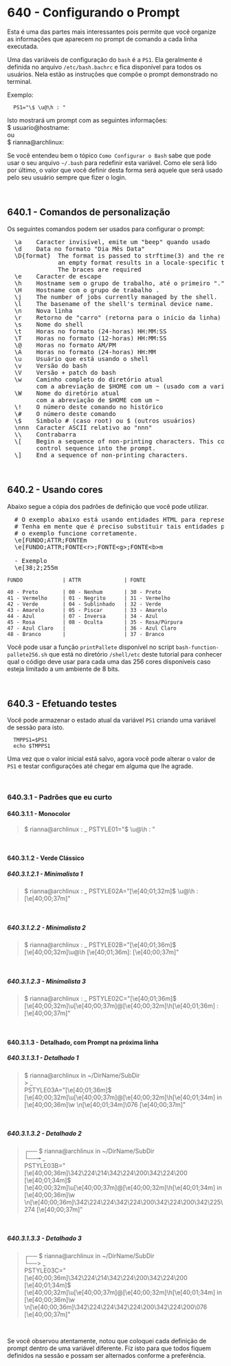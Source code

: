 ﻿# 640 - Configurando o Prompt

Esta é uma das partes mais interessantes pois permite que você organize as informações que aparecem
no prompt de comando a cada linha executada.  

Uma das variáveis de configuração do ``bash`` é a ``PS1``. Ela geralmente é definida no arquivo 
``/etc/bash.bachrc`` e fica disponível para todos os usuários. Nela estão as instruções que compõe 
o prompt demonstrado no terminal.  

Exemplo:
``` /etc/bash.bachrc
  PS1="\$ \u@\h : "
```

Isto mostrará um prompt com as seguintes informações:  
  $ usuario@hostname:   
  ou  
  $ rianna@archlinux:  

Se você entendeu bem o tópico ``Como Configurar o Bash`` sabe que pode usar o seu arquivo 
``~/.bash`` para redefinir esta variável. Como ele será lido por último, o valor que você definir
desta forma será aquele que será usado pelo seu usuário sempre que fizer o login.



&nbsp;

## 640.1 - Comandos de personalização

Os seguintes comandos podem ser usados para configurar o prompt:  

<pre>
  \a    Caracter invisível, emite um "beep" quando usado
  \d    Data no formato "Dia Mês Data"
  \D{format}  The format is passed to strftime(3) and the result is inserted in the prompt string;
              an empty format results in a locale-specific time representation. 
              The braces are required
  \e    Caracter de escape
  \h    Hostname sem o grupo de trabalho, até o primeiro "."
  \H    Hostname com o grupo de trabalho . 
  \j    The number of jobs currently managed by the shell. 
  \l    The basename of the shell's terminal device name. 
  \n    Nova linha
  \r    Retorno de "carro" (retorna para o início da linha)
  \s    Nome do shell
  \t    Horas no formato (24-horas) HH:MM:SS 
  \T    Horas no formato (12-horas) HH:MM:SS  
  \@    Horas no formato AM/PM
  \A    Horas no formato (24-horas) HH:MM 
  \u    Usuário que está usando o shell
  \v    Versão do bash
  \V    Versão + patch do bash
  \w    Caminho completo do diretório atual
        com a abreviação de $HOME com um ~ (usado com a variável $PROMPT_DIRTRIM)
  \W    Nome do diretório atual 
        com a abreviação de $HOME com um ~
  \!    O número deste comando no histórico
  \#    O número deste comando
  \$    Simbolo # (caso root) ou $ (outros usuários) 
  \nnn  Caracter ASCII relativo ao "nnn"
  \\    Contrabarra
  \[    Begin a sequence of non-printing characters. This could be used to embed a terminal 
        control sequence into the prompt. 
  \]    End a sequence of non-printing characters. 
</pre>


&nbsp;

## 640.2 - Usando cores

Abaixo segue a cópia dos padrões de definição que você pode utilizar.

<pre>
  # O exemplo abaixo está usando entidades HTML para representar os caracteres '&lt;' e '&gt;'.
  # Tenha em mente que é preciso substituir tais entidades pelos caracteres originais para que
  # o exemplo funcione corretamente.
  \e[FUNDO;ATTR;FONTEm
  \e[FUNDO;ATTR;FONTE&lt;r&gt;;FONTE&lt;g&gt;;FONTE&lt;b&gt;m
  
  - Exemplo
  \e[38;2;255m
</pre>

    FUNDO             | ATTR              | FONTE

    40 - Preto        | 00 - Nenhum       | 30 - Preto
    41 - Vermelho     | 01 - Negrito      | 31 - Vermelho
    42 - Verde        | 04 - Sublinhado   | 32 - Verde
    43 - Amarelo      | 05 - Piscar       | 33 - Amarelo
    44 - Azul         | 07 - Inversa      | 34 - Azul
    45 - Rosa         | 08 - Oculta       | 35 - Rosa/Púrpura
    47 - Azul Claro   |                   | 36 - Azul Claro
    48 - Branco       |                   | 37 - Branco 


Você pode usar a função ``printPallete`` disponível no script ``bash-function-pallete256.sh`` que
está no diretório ``/shell/etc`` deste tutorial para conhecer qual o código deve usar para cada uma
das 256 cores disponíveis caso esteja limitado a um ambiente de 8 bits.



&nbsp;

## 640.3 - Efetuando testes

Você pode armazenar o estado atual da variável ``PS1`` criando uma variável de sessão para isto.

``` shell
  TMPPS1=$PS1
  echo $TMPPS1
```

Uma vez que o valor inicial está salvo, agora você pode alterar o valor de ``PS1`` e testar 
configurações até chegar em alguma que lhe agrade.



&nbsp;

### 640.3.1 - Padrões que eu curto

#### 640.3.1.1 - Monocolor
> $ rianna@archlinux : _
> PSTYLE01="\$ \u@\h : "


&nbsp;

#### 640.3.1.2 - Verde Clássico
##### 640.3.1.2.1 - Minimalista 1
> $ rianna@archlinux : _
> PSTYLE02A="\[\e[40;01;32m\]\$ \u@\h : \[\e[40;00;37m\]"


&nbsp;

##### 640.3.1.2.2 - Minimalista 2
> $ rianna@archlinux : _
> PSTYLE02B="\[\e[40;01;36m\]\$ \[\e[40;00;32m\]\u@\h \[\e[40;01;36m\]: \[\e[40;00;37m\]"


&nbsp;

##### 640.3.1.2.3 - Minimalista 3
> $ rianna@archlinux : _
> PSTYLE02C="\[\e[40;01;36m\]\$ \[\e[40;00;32m\]\u\[\e[40;00;37m\]@\[\e[40;00;32m\]\h\[\e[40;01;36m\] : \[\e[40;00;37m\]"



&nbsp;

#### 640.3.1.3 - Detalhado, com Prompt na próxima linha
##### 640.3.1.3.1 - Detalhado 1
> $ rianna@archlinux in ~/DirName/SubDir  
> &gt; _  
> PSTYLE03A="\[\e[40;01;36m\]\$ \[\e[40;00;32m\]\u\[\e[40;00;37m\]@\[\e[40;00;32m\]\h\[\e[40;01;34m\] in \[\e[40;00;36m\]\w \n\[\e[40;01;34m\]\076 \[\e[40;00;37m\]"


&nbsp;

##### 640.3.1.3.2 - Detalhado 2
> ┌── $ rianna@archlinux in ~/DirName/SubDir  
> └──╼ _  
> PSTYLE03B="\[\e[40;00;36m\]\342\224\214\342\224\200\342\224\200 \[\e[40;01;34m\]\$ \[\e[40;00;32m\]\u\[\e[40;00;37m\]@\[\e[40;00;32m\]\h\[\e[40;01;34m\] in \[\e[40;00;36m\]\w \n\[\e[40;00;36m\]\342\224\224\342\224\200\342\224\200\342\225\274 \[\e[40;00;37m\]"


&nbsp;

##### 640.3.1.3.3 - Detalhado 3
> ┌── $ rianna@archlinux in ~/DirName/SubDir  
> └──&gt; _  
> PSTYLE03C="\[\e[40;00;36m\]\342\224\214\342\224\200\342\224\200 \[\e[40;01;34m\]\$ \[\e[40;00;32m\]\u\[\e[40;00;37m\]@\[\e[40;00;32m\]\h\[\e[40;01;34m\] in \[\e[40;00;36m\]\w \n\[\e[40;00;36m\]\342\224\224\342\224\200\342\224\200\076 \[\e[40;00;37m\]"


&nbsp;

Se você observou atentamente, notou que coloquei cada definição de prompt dentro de uma variável
diferente. Fiz isto para que todos fiquem definidos na sessão e possam ser alternados conforme
a preferência.
